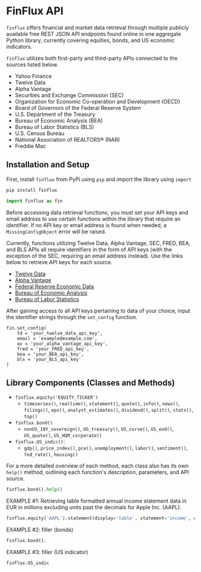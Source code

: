 <!--README.md files serve as the main landing page on this directory's github repository. It is the first thing that a viewer sees when he or she enters the github repo.

-->
# FinFlux API

`finflux` offers financial and market data retrieval through multiple publicly available free REST JSON API endpoints found online in one aggregate Python library, currently covering equities, bonds, and US economic indicators.


`finflux` utilizes both first-party and third-party APIs connected to the sources listed below.
- Yahoo Finance
- Twelve Data
- Alpha Vantage
- Securities and Exchange Commission (SEC)
- Organization for Economic Co-operation and Development (OECD)
- Board of Governors of the Federal Reserve System
- U.S. Department of the Treasury
- Bureau of Economic Analysis (BEA)
- Bureau of Labor Statistics (BLS)
- U.S. Census Bureau
- National Association of REALTORS® (NAR)
- Freddie Mac

## Installation and Setup

First, install `finflux` from PyPi using `pip` and import the library using `import`

```bash
pip install finflux
```

```python
import finflux as fin
```

Before accessing data retrieval functions, you must set your API keys and email address to use certain functions within the library that require an identifier. If no API key or email address is found when needed, a `MissingConfigObject` error will be raised.

Currently, functions utilizing Twelve Data, Alpha Vantage, SEC, FRED, BEA, and BLS APIs all require identifiers in the form of API keys (with the exception of the SEC, requiring an email address instead). Use the links below to retrieve API keys for each source.
- [Twelve Data](https://twelvedata.com/)
- [Alpha Vantage](https://www.alphavantage.co/support/#api-key)
- [Federal Reserve Economic Data](https://fred.stlouisfed.org/docs/api/api_key.html)
- [Bureau of Economic Analysis](https://apps.bea.gov/api/signup/)
- [Bureau of Labor Statistics](https://data.bls.gov/registrationEngine/)

After gaining access to all API keys pertaining to data of your choice, input the identifier strings through the `set_config` function.

```
fin.set_config(
    td = 'your_twelve_data_api_key',
    email = 'example@example.com',
    av = 'your_alpha_vantage_api_key',
    fred = 'your_FRED_api_key',
    bea = 'your_BEA_api_key',
    bls = 'your_BLS_api_key'
)
```

## Library Components (Classes and Methods)

- `finflux.equity('EQUITY_TICKER')`
    - `timeseries()`, `realtime()`, `statement()`, `quote()`, `info()`, `news()`, `filings()`, `eps()`, `analyst_estimates()`, `dividend()`, `split()`, `stats()`, `top()`
- `finflux.bond()`
    - `nonUS_10Y_sovereign()`, `US_treasury()`, `US_curve()`, `US_eod()`, `US_quote()`, `US_HQM_corporate()`
- `finflux.US_indic()`: 
    - `gdp()`, `price_index()`, `pce()`, `unemployment()`, `labor()`, `sentiment()`, `fed_rate()`, `housing()`

For a more detailed overview of each method, each class also has its own `help()` method, outlining each function's description, parameters, and API source.

```python
finflux.bond().help()
```

EXAMPLE #1: Retrieving table formatted annual income statement data in EUR in millions excluding units past the decimals for Apple Inc. (AAPL).

```python
finflux.equity('AAPL').statement(display='table', statement='income', currency='EUR', unit='million', decimal=False, interval='annual')
```

EXAMPLE #2: filler (bonds)

```python
finflux.bond().
```

EXAMPLE #3: filler (US indicator)

```python
finflux.US_indic
```